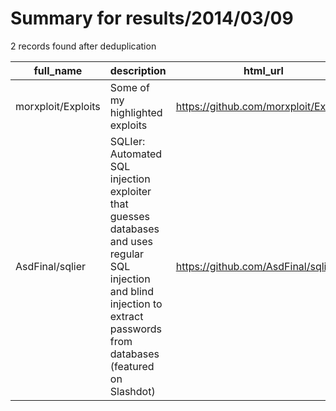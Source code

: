 
# Summary for results/2014/03/09
    
2 records found after deduplication

| full_name | description | html_url | matched_list | matched_count | pushed_at | size | stargazers_count | language | forks_count | vul_ids |
|--------------------|--------------------------------------------------------------------------------------------------------------------------------------------------------------------------------|---------------------------------------|----------------|-----------------|---------------------------|--------|--------------------|------------|---------------|-----------|
| morxploit/Exploits | Some of my highlighted exploits | https://github.com/morxploit/Exploits | ['exploit'] | 1 | 2014-03-09 22:33:55+00:00 | 74 | 2 | C | 6 | [] |
| AsdFinal/sqlier | SQLIer: Automated SQL injection exploiter that guesses databases and uses regular SQL injection and blind injection to extract passwords from databases (featured on Slashdot) | https://github.com/AsdFinal/sqlier | ['exploit'] | 1 | 2014-03-09 22:51:41+00:00 | 108 | 0 | Shell | 7 | [] |
